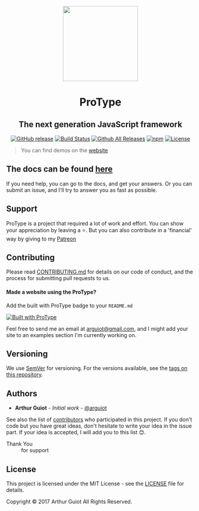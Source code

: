 <div align="center">
    <img src="https://arguiot.github.io/ProType/img/ProType.svg" width="200"/>
    <h1>ProType</h1>
    <h2>The next generation JavaScript framework</h2>

[![GitHub release](https://img.shields.io/github/release/arguiot/ProType.svg)](https://github.com/arguiot/ProType/releases)
	[![Build Status](https://travis-ci.org/arguiot/ProType.svg?branch=master)](https://travis-ci.org/arguiot/ProType)
	[![Github All Releases](https://img.shields.io/github/downloads/arguiot/ProType/total.svg)](https://github.com/arguiot/ProType/)
	[![npm](https://img.shields.io/npm/dt/protype.js.svg)](https://www.npmjs.com/package/protype.js)
	[![License](https://img.shields.io/github/license/arguiot/ProType.svg)](LICENSE)
</div>

> You can find demos on the [website](https://protype.js.org)

## The docs can be found [here](https://github.com/arguiot/ProType/wiki)
If you need help, you can go to the docs, and get your answers. Or you can submit an issue, and I'll try to answer you as fast as possible.
## Support
ProType is a project that required a lot of work and effort. You can show your appreciation by leaving a ⭐️. But you can also contribute in a 'financial' way by giving to my [Patreon](https://www.patreon.com/bePatron?u=10987869)
## Contributing

Please read [CONTRIBUTING.md](./CONTRIBUTING.md) for details on our code of conduct, and the process for submitting pull requests to us.

#### Made a website using the ProType?

Add the built with ProType badge to your `README.md`

[![Built with ProType](https://img.shields.io/badge/Built%20with-ProType-orange.svg)](https://img.shields.io/badge/Built%20with-ProType-orange.svg)


Feel free to send me an email at [arguiot@gmail.com](mailto:arguiot@gmail.com), and I might add your site to an examples section I'm currently working on.

## Versioning

We use [SemVer](http://semver.org/) for versioning. For the versions available, see the [tags on this repository](https://github.com/arguiot/ProType/tags).

## Authors

- **Arthur Guiot** - *Initial work* - [@arguiot](https://github.com/arguiot)

See also the list of [contributors](https://github.com/arguiot/ProType/contributors) who participated in this project. If you don't code but you have great ideas, don't hesitate to write your idea in the issue part. If your idea is accepted, I will add you to this list 😊.
<dl>
  <dt>Thank You</dt>
  <dd>for support</dd>


## License

This project is licensed under the MIT License - see the [LICENSE](LICENSE) file for details.

Copyright &copy; 2017 Arthur Guiot All Rights Reserved.

